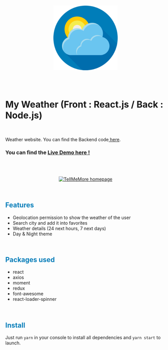 <p align="center">
<a href="https://myweather-byluc.netlify.app/">
  <img style="width:40%" src="./src/assets/logo.png" alt ="TellMeMore logo"  />
  </a>
</p>
<br/>
<br/>
<h1>My Weather (Front : React.js / Back : Node.js)</h1>
<br/>
<p>Weather website. 
You can find the Backend code<a href="https://github.com/Mobu34/my-weather_backend"> here</a>.</p>

<h3>
<p>
You can find the <a href="https://myweather-byluc.netlify.app">Live Demo here !</a>
</p>
</h3>
<br/>
<br/>
<p align="center">
<a href="https://tellmemore-by-lucas.netlify.app">
  <img src="./src/assets/screen.png" alt ="TellMeMore homepage"  />
  </a>
</p>
<br/>
<h2 style="color:#007db9" >Features</h2>
<ul>
  <li>Geolocation permission to show the weather of the user</li>
  
  <li>Search city and add it into favorites</li>
  
  <li>Weather details (24 next hours, 7 next days)</li>
  
  <li>Day & Night theme</li>
 
  </ul>

<br/>
<h2 style="color:#007db9">Packages used</h2>

<ul>
  <li>react</li>
  <li>axios</li>
  <li>moment</li>
  <li>redux</li>
  <li>font-awesome</li>
<li>react-loader-spinner</li>

  </ul>

<br/>
<h2 style="color:#007db9">Install</h2>

<p>Just run <code>yarn</code> in your console to install all dependencies and <code>yarn start</code> to launch.</p>

<br/>
